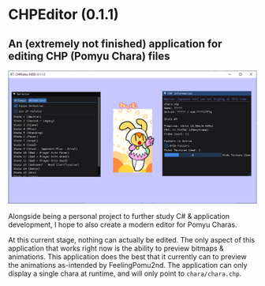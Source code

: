 # CHPEditor (0.1.1)
## An (extremely not finished) application for editing CHP (Pomyu Chara) files

![Screenshot of CHPEditor version 0.1.1, displaying Neimu from Colorful Channel doing its great animation](readme/0.png)

Alongside being a personal project to further study C# & application development, I hope to also create a modern editor for Pomyu Charas.

At this current stage, nothing can actually be edited. The only aspect of this application that works right now is the ability to preview bitmaps & animations. This application does the best that it currently can to preview the animations as-intended by FeelingPomu2nd. The application can only display a single chara at runtime, and will only point to `chara/chara.chp`.
